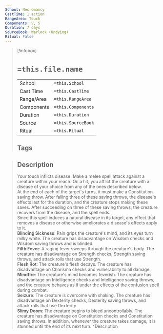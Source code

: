 ```yaml
---
School: Necromancy
CastTime: 1 action
RangeArea: Touch
Components: V, S
Duration: 7 days
SourceBook: Warlock (Undying)
Ritual: False
---
```

> [!infobox]
>
> # `=this.file.name`
> |            |                    |
> | ---------- | ------------------ |
> | School     | `=this.School`     |
> | Cast Time  | `=this.CastTime`   |
> | Range/Area | `=this.RangeArea`  |
> | Components | `=this.Components` |
> | Duration   | `=this.Duration`   |
> | Source     | `=this.SourceBook` |
> | Ritual     | `=this.Ritual`     |
>## Tags
>

> ## Description
> Your touch inflicts disease. Make a melee spell attack against a creature within your reach. On a hit, you afflict the creature with a disease of your choice from any of the ones described below.<br> At the end of each of the target's turns, it must make a Constitution saving throw. After failing three of these saving throws, the disease's effects last for the duration, and the creature stops making these saves. After succeeding on three of these saving throws, the creature recovers from the disease, and the spell ends.<br> Since this spell induces a natural disease in its target, any effect that removes a disease or otherwise ameliorates a disease's effects apply to it.<br> <b>Blinding Sickness</b>: Pain grips the creature's mind, and its eyes turn milky white. The creature has disadvantage on Wisdom checks and Wisdom saving throws and is blinded.<br> <b>Filth Fever</b>: A raging fever sweeps through the creature's body. The creature has disadvantage on Strength checks, Strength saving throws, and attack rolls that use Strength.<br> <b>Flesh Rot</b>: The creature's flesh decays. The creature has disadvantage on Charisma checks and vulnerability to all damage.<br> <b>Mindfire</b>: The creature's mind becomes feverish. The creature has disadvantage on Intelligence checks and Intelligence saving throws, and the creature behaves as if under the effects of the confusion spell during combat.<br> <b>Seizure</b>: The creature is overcome with shaking. The creature has disadvantage on Dexterity checks, Dexterity saving throws, and attack rolls that use Dexterity.<br> <b>Slimy Doom</b>: The creature begins to bleed uncontrollably. The creature has disadvantage on Constitution checks and Constitution saving throws. In addition, whenever the creature takes damage, it is stunned until the end of its next turn. 
> ^Description